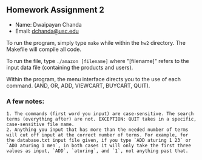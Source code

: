 ## Homework Assignment 2 ##

 - Name: Dwaipayan Chanda
 - Email: dchanda@usc.edu

To run the program, simply type `make` while within the `hw2` directory. The Makefile will compile all code.

To run the file, type `./amazon [filename]` where "[filename]" refers to the input data file (containing the products and users).

Within the program, the menu interface directs you to the use of each command. (AND, OR, ADD, VIEWCART, BUYCART, QUIT).

### A few notes: ###

	1. The commands (first word you input) are case-sensitive. The search terms (everything after) are not. EXCEPTION: QUIT takes in a specific, case-sensitive file name.
	2. Anything you input that has more than the needed number of terms will cut off input at the correct number of terms. For example, for the database.txt input file given, if you type `ADD aturing 1 23` or `ADD aturing 1 men`, in both cases it will only take the first three values as input, `ADD`, `aturing`, and `1`, not anything past that.








